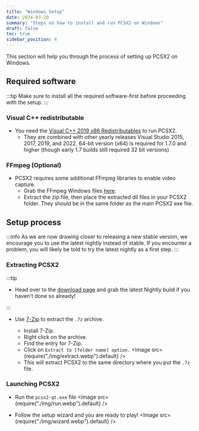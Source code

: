 ```yaml
---
title: "Windows Setup"
date: 2024-03-20
summary: "Steps on how to install and run PCSX2 on Windows"
draft: false
toc: true
sidebar_position: 4
---
```


This section will help you through the process of setting up PCSX2 on Windows.

## Required software

:::tip
Make sure to install all the required software-first before proceeding with the setup.
:::

### Visual C++ redistributable

- You need the [Visual C++ 2019 x86 Redistributables](https://support.microsoft.com/en-us/help/2977003/) to run PCSX2.
  - They are combined with other yearly releases Visual Studio 2015, 2017, 2019, and 2022. 64-bit version (x64) is required for 1.7.0 and higher (though early 1.7 builds still required 32 bit versions)

### FFmpeg (Optional)

- PCSX2 requires some additional FFmpeg libraries to enable video capture.
  - Grab the FFmpeg Windows files [here](https://github.com/PCSX2/pcsx2-windows-dependencies/releases/download/FFMPEG/ffmpeglibs-6.0.7.7z).
  - Extract the zip file, then place the extracted dll files in your PCSX2 folder. They should be in the same folder as the main PCSX2 exe file.

## Setup process

:::info
As we are now drawing closer to releasing a new stable version, we encourage you to use the latest nightly instead of stable. If you encounter a problem, you will likely be told to try the latest nightly as a first step.
:::

### Extracting PCSX2

:::tip

- Head over to the [download page](https://pcsx2.net/downloads) and grab the latest Nightly build if you haven't done so already!

:::

- Use [7-Zip](https://www.7-zip.org/download.html) to extract the `.7z` archive.

  - Install 7-Zip.
  - Right click on the archive.
  - Find the entry for 7-Zip.
  - Click on `Extract to [folder name] option.`
    <Image src={require("./img/extract.webp").default} />
  - This will extract PCSX2 to the same directory where you put the `.7z` file.

### Launching PCSX2

- Run the `pcsx2-qt.exe` file
  <Image src={require("./img/run.webp").default} />

- Follow the setup wizard and you are ready to play!
  <Image src={require("./img/wizard.webp").default} />
